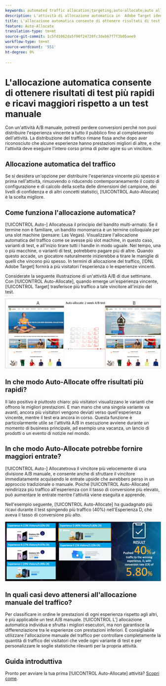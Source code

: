 ```yaml
---
keywords: automated traffic allocation;targeting;auto-allocate;auto allocate
description: L'attività di allocazione automatica in  Adobe Target identifica un vincitore tra due o più esperienze e riassegna automaticamente più traffico al vincitore per aumentare le conversioni mentre il test continua a essere eseguito e imparare.
title: L'allocazione automatica consente di ottenere risultati di test più rapidi e ricavi maggiori rispetto a un test manuale
feature: Auto-Allocate
translation-type: tm+mt
source-git-commit: 1c5fd1062da5f90f24720fc3deb67f7f3b05aee9
workflow-type: tm+mt
source-wordcount: '551'
ht-degree: 0%

---
```



# L&#39;allocazione automatica consente di ottenere risultati di test più rapidi e ricavi maggiori rispetto a un test manuale

Con un&#39;attività A/B manuale, potresti perdere conversioni perché non puoi distribuire l&#39;esperienza vincente a tutto il pubblico fino al completamento dell&#39;attività. La distribuzione del traffico rimane fissa anche dopo aver riconosciuto che alcune esperienze hanno prestazioni migliori di altre, e che l&#39;attività deve eseguire l&#39;intero corso prima di poter agire su un vincitore.

## Allocazione automatica del traffico

Se si desidera un&#39;opzione per distribuire l&#39;esperienza vincente più spesso e prima nell&#39;attività, rimuovendo o riducendo contemporaneamente il costo di configurazione e di calcolo della scelta delle dimensioni del campione, dei livelli di confidenza e di altri concetti statistici, [!UICONTROL Auto-Allocate] è la scelta migliore.

## Come funziona l&#39;allocazione automatica?

[!UICONTROL Auto-] Allocateusa il principio del bandito multi-armato. Se il termine non è familiare, un bandito monomarca è un termine colloquiale per una slot machine (pensare: Las Vegas). Visualizzare l&#39;allocazione automatica del traffico come se avesse più slot machine, in questo caso, varianti di test, e all&#39;inizio tirare tutti i handle in modo uguale. Nel tempo, una o più macchine, o varianti di test, potrebbero pagare più di altre. Quando questo accade, un giocatore naturalmente inizierebbe a tirare le maniglie di quelli che vincono più spesso. In termini di allocazione del traffico, [!DNL Adobe Target] fornirà a più visitatori l&#39;esperienza o le esperienze vincenti.

Considerate la seguente illustrazione di un&#39;attività A/B di due settimane. Con [!UICONTROL Auto-Allocate], quando emerge un&#39;esperienza vincente, [!UICONTROL Target] trasferisce più traffico a tale vincitore all&#39;inizio del test.

![Allocazione automatica dell&#39;illustrazione](/help/c-activities/automated-traffic-allocation/assets/Auto-Allocate-test.png)

## In che modo Auto-Allocate offre risultati più rapidi?

Il lato positivo è piuttosto chiaro: più visitatori visualizzano le varianti che offrono le migliori prestazioni. E man mano che una singola variante va avanti, ancora più visitatori vengono deviati verso quell&#39;esperienza vincente, mentre il test era ancora in corso. Questa funzione è particolarmente utile se l&#39;attività A/B in esecuzione avviene durante un momento di business principale, ad esempio una vacanza, un lancio di prodotti o un evento di notizie nel mondo.

## In che modo Auto-Allocate potrebbe fornire maggiori entrate?

[!UICONTROL Auto-] Allocatetrova il vincitore più velocemente di una divisione A/B manuale, e consente anche di sfruttare il vincitore immediatamente acquisendo le entrate upside che avrebbero perso in un approccio tradizionale o manuale. Poiché [!UICONTROL Auto-Allocate] reindirizza più traffico all&#39;esperienza con il tasso di conversione più elevato, può aumentare le entrate mentre l&#39;attività viene eseguita e apprende.

Nell&#39;esempio seguente, [!UICONTROL Auto-Allocate] ha guadagnato più ricavi durante il test spingendo più traffico (40%) nell&#39;Esperienza D, che aveva il tasso di conversione più alto.

![L&#39;allocazione automatica fornisce un&#39;illustrazione delle entrate più elevata](/help/c-activities/automated-traffic-allocation/assets/five-experiences.png)

## In quali casi devo attenersi all&#39;allocazione manuale del traffico?

Per classificare in ordine le prestazioni di ogni esperienza rispetto agli altri, è più applicabile un test A/B manuale. [!UICONTROL L&#39;] allocazione automatica individua e sfrutta i migliori esecutori, ma non garantisce la differenziazione tra le esperienze con prestazioni inferiori. È consigliabile utilizzare l&#39;allocazione manuale del traffico per controllare completamente la quantità di traffico dei visitatori che vede ogni variante di test e per personalizzare le soglie statistiche rilevanti per la propria attività.

## Guida introduttiva

Pronto per avviare la tua prima [!UICONTROL Auto-Allocate] attività? [Scopri come](/help/c-activities/automated-traffic-allocation/automated-traffic-allocation.md).

